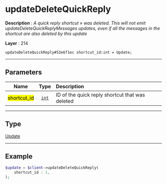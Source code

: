 # updateDeleteQuickReply

**Description** : *A quick reply shortcut &raquo; was deleted\. This will not emit updateDeleteQuickReplyMessages updates, even if all the messages in the shortcut are also deleted by this update*

**Layer** : 214

```tl
updateDeleteQuickReply#53e6f1ec shortcut_id:int = Update;
```

---

## Parameters

| Name | Type | Description |
| :---: | :---: | :--- |
| <mark>shortcut_id</mark> | [`int`](type/int) | ID of the quick reply shortcut that was deleted |

---

## Type

[Update](type/Update)

---

## Example

```php
$update = $client->updateDeleteQuickReply(
	shortcut_id : 1,
);
```